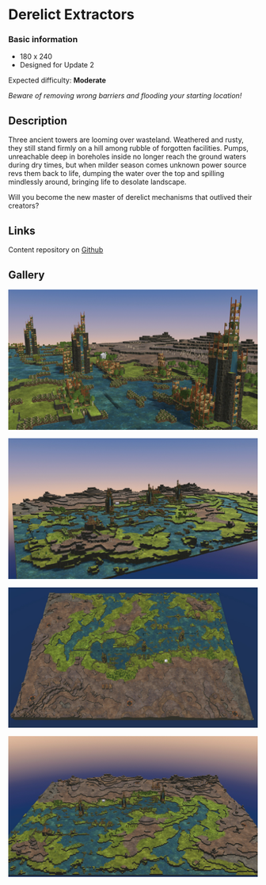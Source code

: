 # Derelict Extractors
### Basic information
- 180 x 240
- Designed for Update 2

Expected difficulty: **Moderate**

*Beware of removing wrong barriers and flooding your starting location!*

## Description

Three ancient towers are looming over wasteland. Weathered and rusty, they still stand firmly on a hill among rubble of forgotten facilities. Pumps, unreachable deep in boreholes inside no longer reach the ground waters during dry times, but when milder season comes unknown power source revs them back to life, dumping the water over the top and spilling mindlessly around, bringing life to desolate landscape.

Will you become the new master of derelict mechanisms that outlived their creators?

## Links
Content repository on [Github](https://github.com/GinFuyou/Timberborn-GinFuyou "Github")

## Gallery
![](https://raw.githubusercontent.com/GinFuyou/Timberborn-GinFuyou/main/maps/Derelict%20Extractors/20220731192705_1.jpg)

![](https://raw.githubusercontent.com/GinFuyou/Timberborn-GinFuyou/main/maps/Derelict%20Extractors/20220731192738_1.jpg)

![](https://raw.githubusercontent.com/GinFuyou/Timberborn-GinFuyou/main/maps/Derelict%20Extractors/20220731192851_1.jpg)

![](https://raw.githubusercontent.com/GinFuyou/Timberborn-GinFuyou/main/maps/Derelict%20Extractors/20220731192829_1.jpg)
